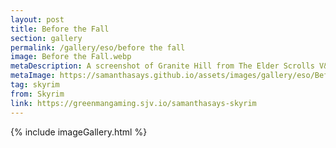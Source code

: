 ```yaml
---
layout: post
title: Before the Fall
section: gallery
permalink: /gallery/eso/before the fall
image: Before the Fall.webp
metaDescription: A screenshot of Granite Hill from The Elder Scrolls V&#58; Skyrim, taken by Samantha Says.
metaImage: https://samanthasays.github.io/assets/images/gallery/eso/Before the Fall.webp
tag: skyrim
from: Skyrim
link: https://greenmangaming.sjv.io/samanthasays-skyrim
---
```

{% include imageGallery.html %}